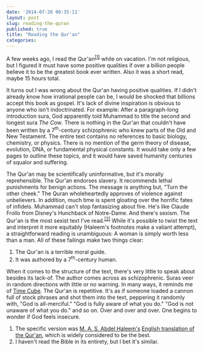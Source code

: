 ```yaml
---
date: '2014-07-20 00:35:11'
layout: post
slug: reading-the-quran
published: true
title: "Reading the Qur'an"
categories:
---
```


A few weeks ago, I read the Qur'an<sup>[\[1\]](#ref_1)</sup> while on vacation. I'm not religious, but I figured it must have some positive qualities if over a billion people believe it to be the greatest book ever written. Also it was a short read, maybe 15 hours total.

It turns out I was wrong about the Qur'an having positive qualities. If I didn't already know how irrational people can be, I would be shocked that billions accept this book as gospel. It's lack of divine inspiration is obvious to anyone who isn't indoctrinated. For example: After a paragraph-long introduction sura, God apparently told Muhammad to title the second and longest sura *The Cow*. There is nothing in the Qur'an that couldn't have been written by a 7<sup>th</sup>-century schizophrenic who knew parts of the Old and New Testament. The entire text contains no references to basic biology, chemistry, or physics. There is no mention of the germ theory of disease, evolution, DNA, or fundamental physical constants. It would take only a few pages to outline these topics, and it would have saved humanity centuries of squalor and suffering.

The Qur'an may be scientifically uninformative, but it's morally reprehensible. The Qur'an endorses slavery. It recommends lethal punishments for benign actions. The message is anything but, "Turn the other cheek." The Quran wholeheartedly approves of violence against unbelievers. In addition, much time is spent gloating over the horrific fates of infidels. Muhammad can't stop fantasizing about fire. He's like Claude Frollo from Disney's Hunchback of Notre-Dame. And there's sexism. The Qur'an is the most sexist text I've read.<sup>[\[2\]](#ref_2)</sup> While it's possible to twist the text and interpret it more equitably (Haleem's footnotes make a valiant attempt), a straightforward reading is unambiguous: A woman is simply worth less than a man. All of these failings make two things clear:

1. The Qur'an is a terrible moral guide.
2. It was authored by a 7<sup>th</sup>-century human.

When it comes to the structure of the text, there's very little to speak about besides its lack-of. The author comes across as schizophrenic. Suras veer in random directions with little or no warning. In many ways, it reminds me of [Time Cube](http://en.wikipedia.org/wiki/Time_Cube). The Qur'an is repetitive. It's as if someone loaded a cannon full of stock phrases and shot them into the text, peppering it randomly with, "God is all-merciful." "God is fully aware of what you do." "God is not unaware of what you do." and so on. Over and over and over. One begins to wonder if God feels insecure.




1. <span id="ref_1"></span>The specific version was [M. A. S. Abdel Haleem's](http://en.wikipedia.org/wiki/Muhammad_Abdel-Haleem) [English translation of the Qur'an](http://www.amazon.com/Quran-Oxford-Worlds-Classics-ebook/dp/B001ODEPPI/), which is widely considered to be the best.
2. <span id="ref_2"></span>I haven't read the Bible in its entirety, but I bet it's similar.
